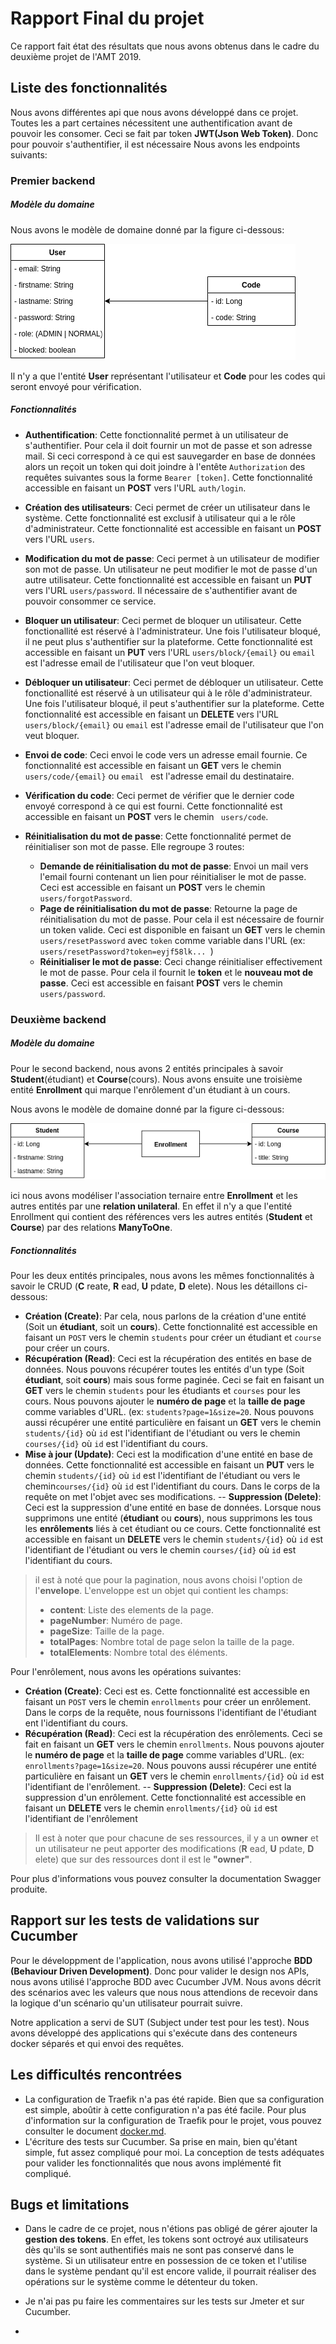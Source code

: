 # Rapport Final du projet
Ce rapport fait état des résultats que nous avons obtenus dans le cadre du deuxième projet de l'AMT 2019.

## Liste des fonctionnalités
 Nous avons différentes api que nous avons développé dans ce projet. Toutes les a part certaines nécessitent une authentification avant de pouvoir les consomer. Ceci se fait par token **JWT(Json Web Token)**.
Donc pour pouvoir s'authentifier, il est nécessaire  Nous avons les endpoints suivants:

### Premier backend

##### Modèle du domaine
Nous avons le modèle de domaine donné par la figure ci-dessous:

![Modèle du domaine du deuxième backend](./images/diagram-domain-model-first-backend.png  "Modèle du domaine du deuxième backend") 

Il n'y a que l'entité __User__ représentant l'utilisateur et __Code__ pour les codes qui seront envoyé pour vérification.

##### Fonctionnalités

- __Authentification__: Cette fonctionnalité permet à un utilisateur de s'authentifier. Pour cela il doit fournir un mot de passe et son adresse mail. Si ceci correspond à ce qui est sauvegarder en base de données alors un reçoit un token qui doit joindre à l'entête `Authorization` des requêtes suivantes sous la forme `Bearer [token]`. Cette fonctionnalité accessible en faisant un __POST__ vers l'URL `auth/login`.

- __Création des utilisateurs__: Ceci permet de créer un utilisateur dans le système. Cette fonctionnalité est exclusif à utilisateur qui a le rôle d'administrateur. Cette fonctionnalité est accessible en faisant un __POST__ vers l'URL `users`.

- __Modification du mot de passe__: Ceci permet à un utilisateur de modifier son mot de passe. Un utilisateur ne peut modifier le mot de passe d'un autre utilisateur. Cette fonctionnalité est accessible en faisant un __PUT__ vers l'URL `users/password`. Il nécessaire de s'authentifier avant de pouvoir consommer ce service.

- __Bloquer un utilisateur__: Ceci permet de bloquer un utilisateur. Cette fonctionallité est réservé à l'administrateur. Une fois l'utilisateur bloqué, il ne peut plus s'authentifier sur la plateforme. Cette fonctionnalité est accessible en faisant un __PUT__ vers l'URL `users/block/{email}`  ou `email` est l'adresse email de l'utilisateur que l'on veut bloquer.

- __Débloquer un utilisateur__: Ceci permet de débloquer un utilisateur. Cette fonctionallité est réservé à un utilisateur qui à le rôle d'administrateur. Une fois l'utilisateur bloqué, il peut s'authentifier sur la plateforme. Cette fonctionnalité est accessible en faisant un __DELETE__ vers l'URL `users/block/{email}`  ou `email` est l'adresse email de l'utilisateur que l'on veut bloquer.

- __Envoi de code__: Ceci envoi le code vers un adresse email fournie.
Ce fonctionnalité est accessible en faisant un __GET__ vers le chemin `users/code/{email}` ou  `email ` est l'adresse email du destinataire.

- __Vérification du code__: Ceci permet de vérifier que le dernier code envoyé correspond à ce qui est fourni. Cette fonctionnalité est accessible en faisant un __POST__ vers le chemin ` users/code`.

- __Réinitialisation du mot de passe__: Cette fonctionnalité permet de réinitialiser son mot de passe. Elle regroupe 3 routes:

	- __Demande de réinitialisation du mot de passe__: Envoi un mail vers l'email fourni contenant un lien pour réinitialiser le mot de passe. Ceci est accessible en faisant un __POST__ vers le chemin  ` users/forgotPassword`.
	- __Page de réinitialisation du mot de passe__: Retourne la page de réinitialisation du mot de passe. Pour cela il est nécessaire de fournir un token valide. Ceci est disponible en faisant un __GET__ vers le chemin  ` users/resetPassword` avec  `token` comme variable dans l'URL (ex:  `users/resetPassword?token=eyjf58lk... `)
	- __Réinitialiser le mot de passe__:  Ceci change réinitialiser effectivement le mot de passe. Pour cela il fournit le  __token__ et le __nouveau mot de passe__. Ceci est accessible en faisant __POST__ vers le chemin  `users/password`.
	
### Deuxième backend
##### Modèle du domaine
Pour le second backend, nous avons 2 entités principales à savoir __Student__(étudiant) et __Course__(cours). Nous avons ensuite une troisième entité __Enrollment__ qui marque l'enrôlement d'un étudiant à un cours.

Nous avons le modèle de domaine donné par la figure ci-dessous:

![Modèle du domaine du deuxième backend](./images/diagram-domain-model-second-backend.png  "Modèle du domaine du deuxième backend") 

 
 ici nous avons modéliser l'association ternaire entre __Enrollment__ et les autres entités par une __relation unilateral__. En effet il n'y a que l'entité Enrollment qui contient des références vers les autres entités (__Student__ et __Course__) par des relations __ManyToOne__. 

##### Fonctionnalités
Pour les deux entités principales, nous avons les mêmes fonctionnalités à savoir le CRUD (__C__ reate, __R__ ead, __U__ pdate, __D__ elete). Nous les détaillons ci-dessous:

- __Création (Create)__: Par cela, nous parlons de la création d'une entité (Soit un __étudiant__, soit un __cours__). Cette fonctionnalité est accessible en faisant un `POST` vers le chemin  `students` pour créer un étudiant et  `course` pour créer un cours.
- __Récupération (Read)__: Ceci est la récupération des entités en base de données. Nous pouvons récupérer toutes les entités d'un type (Soit __étudiant__, soit __cours__) mais sous forme paginée. Ceci se fait en faisant un __GET__ vers le chemin  `students` pour les étudiants et  `courses` pour les cours. Nous pouvons ajouter le __numéro de page__ et la __taille de page__ comme variables d'URL. (ex:  `students?page=1&size=20`. Nous pouvons aussi récupérer une entité particulière en faisant un __GET__ vers le chemin  `students/{id}` où  `id` est l'identifiant de l'étudiant ou vers le chemin `courses/{id}` où  `id` est l'identifiant du cours.
- __Mise à jour (Update)__: Ceci est la modification d'une entité en base de données. Cette fonctionnalité est accessible en faisant un __PUT__ vers le chemin `students/{id}` où  `id` est l'identifiant de l'étudiant ou vers le chemin`courses/{id}` où  `id` est l'identifiant du cours. Dans le corps de la requête on met l'objet avec ses modifications.
-- __Suppression (Delete)__: Ceci est la suppression d'une entité en base de données. Lorsque nous supprimons une entité (__étudiant__ ou __cours__), nous supprimons les tous les __enrôlements__ liés à cet étudiant ou ce cours. Cette fonctionnalité est accessible en faisant un __DELETE__ vers le chemin `students/{id}` où  `id` est l'identifiant de l'étudiant ou vers le chemin `courses/{id}` où  `id` est l'identifiant du cours.

>il est à noté que pour la pagination, nous avons choisi l'option de l'__envelope__. L'enveloppe est un objet qui contient les champs:
>
>- __content__: Liste des elements de la page.
>- __pageNumber__: Numéro de page.
>- __pageSize__: Taille de la page.
>- __totalPages__: Nombre total de page selon la taille de la page.
>- __totalElements__: Nombre total des éléments.

Pour l'enrôlement, nous avons les opérations suivantes:
- __Création (Create)__: Ceci est es. Cette fonctionnalité est accessible en faisant un `POST` vers le chemin  `enrollments` pour créer un enrôlement. Dans le corps de la requête, nous fournissons l'identifiant de l'étudiant ent l'identifiant du cours.
- __Récupération (Read)__: Ceci est la récupération des enrôlements. Ceci se fait en faisant un __GET__ vers le chemin  `enrollments`. Nous pouvons ajouter le __numéro de page__ et la __taille de page__ comme variables d'URL. (ex:  `enrollments?page=1&size=20`. Nous pouvons aussi récupérer une entité particulière en faisant un __GET__ vers le chemin  `enrollments/{id}` où  `id` est l'identifiant de l'enrôlement.
-- __Suppression (Delete)__: Ceci est la suppression d'un enrôlement. Cette fonctionnalité est accessible en faisant un __DELETE__ vers le chemin `enrollments/{id}` où  `id` est l'identifiant de l'enrôlement

> Il est à noter que pour chacune de ses ressources, il y a un __owner__ et un utilisateur ne peut apporter des modifications (__R__ ead, __U__ pdate, __D__ elete) que sur des ressources dont il est le __"owner"__.

Pour plus d'informations vous pouvez consulter la documentation Swagger produite.

## Rapport sur les tests de validations sur Cucumber
Pour le développment de l'application, nous avons utilisé l'approche __BDD (Behaviour Driven Development)__. Donc pour valider le design nos APIs, nous avons utilisé l'approche BDD avec Cucumber JVM. Nous avons décrit des scénarios avec les valeurs que nous nous attendions de recevoir dans la logique d'un scénario qu'un utilisateur pourrait suivre.

Notre application a servi de SUT (Subject under test pour les test). Nous avons développé des applications qui s'exécute dans des conteneurs docker séparés et qui envoi des requêtes.

## Les difficultés rencontrées
- La configuration de Traefik n'a pas été rapide. Bien que sa configuration est simple, aboûtir à cette configuration n'a pas été facile. Pour plus d'information sur la configuration de Traefik pour le projet, vous pouvez consulter le document [docker.md](./docker.md).
- L'écriture des tests sur Cucumber. Sa prise en main, bien qu'étant simple, fut assez compliqué pour moi. La conception de tests adéquates pour valider les fonctionnalités que nous avons implémenté fit compliqué.

## Bugs et limitations

- Dans le cadre de ce projet, nous n'étions pas obligé de gérer ajouter la __gestion des tokens__. En effet, les tokens sont octroyé aux utilisateurs dès qu'ils se sont authentifiés mais ne sont pas conservé dans le système. Si un utilisateur entre en possession de ce token et l'utilise dans le système pendant qu'il est encore valide, il pourrait réaliser des opérations sur le système comme le détenteur du token.
- Je n'ai pas pu faire les commentaires sur les tests sur Jmeter et sur Cucumber.

- 